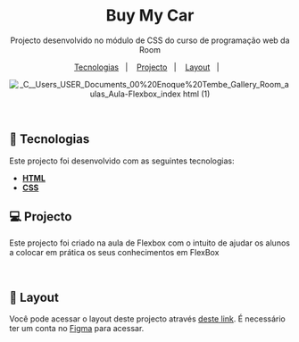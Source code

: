 <h1 align="center">Buy My Car </h1>

<p align="center">
Projecto desenvolvido no módulo de CSS do curso de programação web da Room
</p>

<p align="center">
  <a href="#-tecnologias">Tecnologias</a>&nbsp;&nbsp;&nbsp;|&nbsp;&nbsp;&nbsp;
  <a href="#-projecto">Projecto</a>&nbsp;&nbsp;&nbsp;|&nbsp;&nbsp;&nbsp;
  <a href="#-layout">Layout</a>&nbsp;&nbsp;&nbsp;|&nbsp;&nbsp;&nbsp;
</p>


<div align="center">

  ![_C__Users_USER_Documents_00%20Enoque%20Tembe_Gallery_Room_aulas_Aula-Flexbox_index html (1)](https://user-images.githubusercontent.com/98264322/227426749-222ff715-4fd2-4191-8058-9ff7eb1368b5.png)

</div>

<br> 



## 🚀 Tecnologias

Este projecto foi desenvolvido com as seguintes tecnologias:

- <span>[**HTML**](https://www.w3schools.com/html/)</span>
- <span>[**CSS**](https://www.w3schools.com/css/)</span>


## 💻 Projecto
Este  projecto foi criado na aula de Flexbox com o intuito de ajudar os alunos a colocar em prática os seus conhecimentos em FlexBox


<br> 

## 🔖 Layout
Você pode acessar o layout deste projecto através [deste link](https://www.figma.com/file/khO68zdq6cHiTO3NgvCskf/Aula-FlexBox?node-id=0-1&t=SagHtx7BXOZKg3U6-0). É necessário ter um conta no  [Figma](https://figma.com) para acessar.


